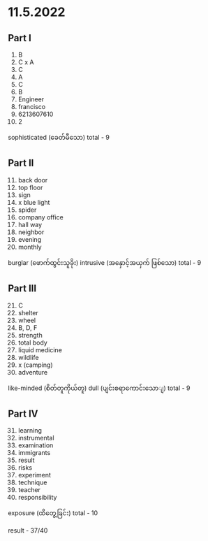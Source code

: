 # 11.5.2022

## Part I

1. B
2. C x A
3. C
4. A
5. C
6. B
7. Engineer
8. francisco
9. 6213607610
10. 2

sophisticated (ခေတ်မီသော)
total - 9

## Part II

11. back door
12. top floor
13. sign
14. x blue light
15. spider
16. company office
17. hall way
18. neighbor
19. evening
20. monthly

burglar (ဖောက်ထွင်းသူခိုး)
intrusive (အနှောင့်အယှက် ဖြစ်သော)
total - 9

## Part III

21. C
22. shelter
23. wheel
24. B, D, F
25. strength
26. total body
27. liquid medicine
28. wildlife
29. x (camping)
30. adventure

like-minded (စိတ်တူကိုယ်တူ)
dull (ပျင်းစရာကောင်းသောျ)
total - 9

## Part IV

31. learning
32. instrumental
33. examination
34. immigrants
35. result
36. risks
37. experiment
38. technique
39. teacher
40. responsibility

exposure (ထိတွေ့ခြင်း)
total - 10

result - 37/40
